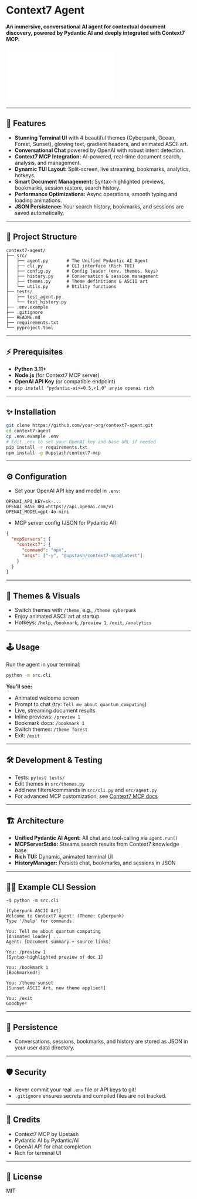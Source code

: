 # Context7 Agent

**An immersive, conversational AI agent for contextual document discovery, powered by Pydantic AI and deeply integrated with Context7 MCP.**

![Context7 ASCII Art](docs/theme-ascii/cyberpunk.txt)

---

## 🚀 Features

- **Stunning Terminal UI** with 4 beautiful themes (Cyberpunk, Ocean, Forest, Sunset), glowing text, gradient headers, and animated ASCII art.
- **Conversational Chat** powered by OpenAI with robust intent detection.
- **Context7 MCP Integration:** AI-powered, real-time document search, analysis, and management.
- **Dynamic TUI Layout:** Split-screen, live streaming, bookmarks, analytics, hotkeys.
- **Smart Document Management:** Syntax-highlighted previews, bookmarks, session restore, search history.
- **Performance Optimizations:** Async operations, smooth typing and loading animations.
- **JSON Persistence:** Your search history, bookmarks, and sessions are saved automatically.

---

## 🧩 Project Structure

```
context7-agent/
├── src/
│   ├── agent.py       # The Unified Pydantic AI Agent
│   ├── cli.py         # CLI interface (Rich TUI)
│   ├── config.py      # Config loader (env, themes, keys)
│   ├── history.py     # Conversation & session management
│   ├── themes.py      # Theme definitions & ASCII art
│   └── utils.py       # Utility functions
├── tests/
│   ├── test_agent.py
│   └── test_history.py
├── .env.example
├── .gitignore
├── README.md
├── requirements.txt
└── pyproject.toml
```

---

## ⚡️ Prerequisites

- **Python 3.11+**
- **Node.js** (for Context7 MCP server)
- **OpenAI API Key** (or compatible endpoint)
- `pip install "pydantic-ai>=0.5,<1.0" anyio openai rich`

---

## ✨ Installation

```bash
git clone https://github.com/your-org/context7-agent.git
cd context7-agent
cp .env.example .env
# Edit .env to set your OpenAI key and base URL if needed
pip install -r requirements.txt
npm install -g @upstash/context7-mcp
```

---

## ⚙️ Configuration

- Set your OpenAI API key and model in `.env`:

```
OPENAI_API_KEY=sk-...
OPENAI_BASE_URL=https://api.openai.com/v1
OPENAI_MODEL=gpt-4o-mini
```

- MCP server config (JSON for Pydantic AI):
```json
{
  "mcpServers": {
    "context7": {
      "command": "npx",
      "args": ["-y", "@upstash/context7-mcp@latest"]
    }
  }
}
```

---

## 🎨 Themes & Visuals

- Switch themes with `/theme`, e.g., `/theme cyberpunk`
- Enjoy animated ASCII art at startup
- Hotkeys: `/help`, `/bookmark`, `/preview 1`, `/exit`, `/analytics`

---

## 🕹️ Usage

Run the agent in your terminal:

```bash
python -m src.cli
```

**You’ll see:**
- Animated welcome screen
- Prompt to chat (try: `Tell me about quantum computing`)
- Live, streaming document results
- Inline previews: `/preview 1`
- Bookmark docs: `/bookmark 1`
- Switch themes: `/theme forest`
- Exit: `/exit`

---

## 🛠️ Development & Testing

- Tests: `pytest tests/`
- Edit themes in `src/themes.py`
- Add new filters/commands in `src/cli.py` and `src/agent.py`
- For advanced MCP customization, see [Context7 MCP docs](https://github.com/upstash/context7-mcp)

---

## 🏗️ Architecture

- **Unified Pydantic AI Agent:** All chat and tool-calling via `agent.run()`
- **MCPServerStdio:** Streams search results from Context7 knowledge base
- **Rich TUI:** Dynamic, animated terminal UI
- **HistoryManager:** Persists chat, bookmarks, and sessions in JSON

---

## 🧑‍💻 Example CLI Session

```
~$ python -m src.cli

[Cyberpunk ASCII Art]
Welcome to Context7 Agent! (Theme: Cyberpunk)
Type '/help' for commands.

You: Tell me about quantum computing
[Animated loader] ...
Agent: [Document summary + source links]

You: /preview 1
[Syntax-highlighted preview of doc 1]

You: /bookmark 1
[Bookmarked!]

You: /theme sunset
[Sunset ASCII Art, new theme applied!]

You: /exit
Goodbye!
```

---

## 📂 Persistence

- Conversations, sessions, bookmarks, and history are stored as JSON in your user data directory.

---

## 🛡️ Security

- Never commit your real `.env` file or API keys to git!
- `.gitignore` ensures secrets and compiled files are not tracked.

---

## 🤖 Credits

- Context7 MCP by Upstash
- Pydantic AI by Pydantic/AI
- OpenAI API for chat completion
- Rich for terminal UI

---

## 📄 License

MIT
